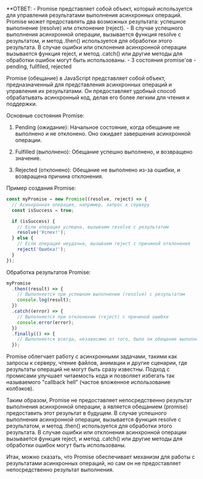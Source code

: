 **ОТВЕТ: 
	- Promise представляет собой объект, который используется для управления результатами выполнения асинхронных операций. Promise может предоставлять два возможных результата: успешное выполнение (resolve) или отклонение (reject).
	- В случае успешного выполнения асинхронной операции, вызывается функция resolve с результатом, и метод .then() используется для обработки этого результата. В случае ошибки или отклонения асинхронной операции вызывается функция reject, и метод .catch() или другие методы для обработки ошибок могут быть использованы.
	- 3 состояния promise'ов - pending, fullfiled, rejected

Promise (обещание) в JavaScript представляет собой объект, предназначенный для представления асинхронных операций и управления их результатами. Он предоставляет удобный способ обрабатывать асинхронный код, делая его более легким для чтения и поддержки.

Основные состояния Promise:

1. Pending (ожидание): Начальное состояние, когда обещание не выполнено и не отклонено. Оно ожидает завершения асинхронной операции.

2. Fulfilled (выполнено): Обещание успешно выполнено, и возвращено значение.

3. Rejected (отклонено): Обещание не выполнено из-за ошибки, и возвращена причина отклонения.

Пример создания Promise:
```JavaScript
const myPromise = new Promise((resolve, reject) => {
  // Асинхронная операция, например, запрос к серверу
  const isSuccess = true;

  if (isSuccess) {
    // Если операция успешна, вызываем resolve с результатом
    resolve('Успех!');
  } else {
    // Если операция неудачна, вызываем reject с причиной отклонения
    reject('Ошибка!');
  }
});
```

Обработка результатов Promise:
```JavaScript
myPromise
  .then((result) => {
    // Выполняется при успешном выполнении (resolve) с результатом
    console.log(result);
  })
  .catch((error) => {
    // Выполняется при отклонении (reject) с причиной ошибки
    console.error(error);
  })
  .finally(() => {
    // Выполняется всегда, независимо от того, было ли обещание выполнено или отклонено
  });
```

Promise облегчает работу с асинхронными задачами, такими как запросы к серверу, чтение файлов, анимации и другие сценарии, где результаты операций не могут быть сразу известны. Подход с промисами улучшает читаемость кода и позволяет избегать так называемого "callback hell" (частое вложенное использование колбэков).


Таким образом, Promise не предоставляет непосредственно результат выполнения асинхронной операции, а является обещанием (promise) предоставить этот результат в будущем. В случае успешного выполнения асинхронной операции, вызывается функция resolve с результатом, и метод .then() используется для обработки этого результата. В случае ошибки или отклонения асинхронной операции вызывается функция reject, и метод .catch() или другие методы для обработки ошибок могут быть использованы.

Итак, можно сказать, что Promise обеспечивает механизм для работы с результатами асинхронных операций, но сам он не предоставляет непосредственно результат выполнения.